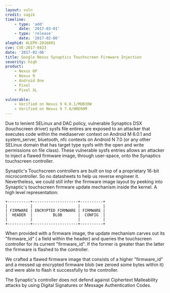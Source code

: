 ```yaml
---
layout: vuln
credit: sagik
timeline:
    - type: 'add'
      date: '2017-03-01'
    - type: 'release'
      date: '2017-02-06' 
alephid: ALEPH-2016001
cve: CVE-2017-0433
date: '2017-02-06'
title: Google Nexus Synaptics Touchscreen Firmware Injection
severity: high
product:
    - Nexus 6P
    - Nexus 9
    - Android One
    - Pixel
    - Pixel XL
    
vulnerable:
    - Verified on Nexus 9 6.0.1/MOB30W
    - Verified on Nexus 9 7.0/NRD90M
---
```

Due to lenient SELinux and DAC policy, vulnerable Synaptics DSX (touchscreen driver) sysfs file entires are exposed to an attacker that executes code within the mediaserver context on Android M 6.0.1 and system_server, bluetooth, nfc contexts on Android N 7.0 (or any other SELinux domain that has target type sysfs with the open and write permissions on file class).  These vulnerable sysfs entries allows an attacker to inject a flawed firmware image, through user-space, onto the Synaptics touchscreen controller.

Synaptic's Touchscreen controllers are built on top of a proprietary 16-bit microcontroller. So no datasheets to help us reverse engineer it. Nevertheless, we could still infer the firmware image layout by peeking into Synaptic's touchscreen firmware update mechanism inside the kernel. A high level representation:
```
+----------+--------------------+----------+
|          |                    |          |
| FIRMWARE | ENCRYPTED FIRMWARE | FIRMWARE |
|  HEADER  |         BLOB       |  CONFIG  |
|          |                    |          |
+----------+--------------------+----------+
```

When provided with a firmware image, the update mechanism carves out its "firmware_id" ( a field within the header) and queries the touchscreen controller for its current "firmware_id". If the former is greater than the latter the firmware is flashed to the controller.

We crafted a flawed firmware image that consists of a higher "firmware_id" and a messed up encrypted firmware blob (we zeroed some bytes within it) and were able to flash it successfully to the controller.

The Synaptic's controller does not defend against Ciphertext Malleability attacks by using Digital Signatures or Message Authentication Codes.
